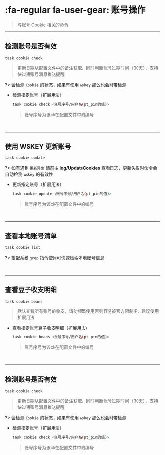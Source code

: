 # :fa-regular fa-user-gear: 账号操作
> 与账号 Cookie 相关的命令

***

## 检测账号是否有效

```bash
task cookie check
```
> 更新日期从配置文件中的备注获取，同时判断账号过期时间（30天），支持快过期账号消息推送提醒

?> 会检测 `Cookie` 的状态，如果有使用 `wskey` 那么也会附带检测

- 检测指定账号（扩展用法）

  ```bash
  task cookie check <账号序号/用户名(pt_pin的值)>
  ```
  > 账号序号为该ck在配置文件中的编号

ㅤ

***

## 使用 WSKEY 更新账号

```bash
task cookie update
```
?> 如有遇到 `更新异常` 请前往 **log/UpdateCookies** 查看日志，更新失败时命令会自动检测 `wskey` 的有效性

- 更新指定账号（扩展用法）

  ```bash
  task cookie update <账号序号/用户名(pt_pin的值)>
  ```
  > 账号序号为该ck在配置文件中的编号

ㅤ

***

## 查看本地账号清单

```bash
task cookie list
```
?> 搭配系统 `grep` 指令使用可快速检索本地账号信息

ㅤ

***

## 查看豆子收支明细

```bash
task cookie beans
```
> 默认查看所有账号的收支，请勿频繁使用否则容易被官方限制IP，建议使用扩展用法

- 查看指定账号豆子收支明细（扩展用法）

  ```bash
  task cookie beans <账号序号/用户名(pt_pin的值)>
  ```
  > 账号序号为该ck在配置文件中的编号

ㅤ
ㅤ

***

## 检测账号是否有效

```bash
task cookie check
```
> 更新日期从配置文件中的备注获取，同时判断账号过期时间（30天），支持快过期账号消息推送提醒

?> 会检测 `Cookie` 的状态，如果有使用 `wskey` 那么也会附带检测

- 检测指定账号（扩展用法）

  ```bash
  task cookie check <账号序号/用户名(pt_pin的值)>
  ```
  > 账号序号为该ck在配置文件中的编号

ㅤ